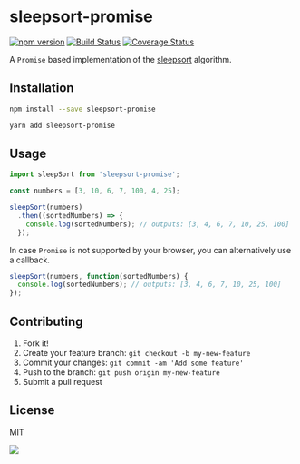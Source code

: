 # sleepsort-promise

[![npm version](https://badge.fury.io/js/sleepsort-promise.svg)](https://badge.fury.io/js/sleepsort-promise)
[![Build Status](https://travis-ci.org/wsmd/sleepsort-promise.svg?branch=master)](https://travis-ci.org/wsmd/sleepsort-promise)
[![Coverage Status](https://coveralls.io/repos/github/wsmd/sleepsort-promise/badge.svg?branch=master)](https://codecov.io/gh/wsmd/sleepsort-promise)

A `Promise` based implementation of the [sleepsort](https://rosettacode.org/wiki/Sorting_algorithms/Sleep_sort) algorithm.

## Installation

```bash
npm install --save sleepsort-promise
```
```bash
yarn add sleepsort-promise
```

## Usage

```js
import sleepSort from 'sleepsort-promise';

const numbers = [3, 10, 6, 7, 100, 4, 25];

sleepSort(numbers)
  .then((sortedNumbers) => {
    console.log(sortedNumbers); // outputs: [3, 4, 6, 7, 10, 25, 100]
  });
```

In case `Promise` is not supported by your browser, you can alternatively use a callback.

```js
sleepSort(numbers, function(sortedNumbers) {
  console.log(sortedNumbers); // outputs: [3, 4, 6, 7, 10, 25, 100]
});
```

## Contributing

1. Fork it!
2. Create your feature branch: `git checkout -b my-new-feature`
3. Commit your changes: `git commit -am 'Add some feature'`
4. Push to the branch: `git push origin my-new-feature`
5. Submit a pull request

## License

MIT

![](https://camo.githubusercontent.com/d0aa5dbb169c80f01a0a74709f43bd726b79c767/687474703a2f2f666f7274686562616467652e636f6d2f696d616765732f6261646765732f6d616b65732d70656f706c652d736d696c652e737667)